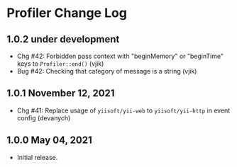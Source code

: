 # Profiler Change Log

## 1.0.2 under development

- Chg #42: Forbidden pass context with "beginMemory" or "beginTime" keys to `Profiler::end()` (vjik)
- Bug #42: Checking that category of message is a string (vjik)

## 1.0.1 November 12, 2021

- Chg #41: Replace usage of `yiisoft/yii-web` to `yiisoft/yii-http` in event config (devanych)

## 1.0.0 May 04, 2021

- Initial release.
